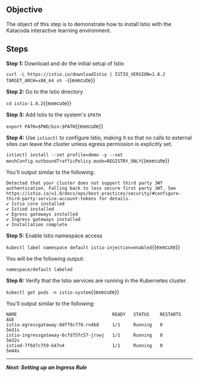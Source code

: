 ## Objective
The object of this step is to demonstrate how to install Istio with the Katacoda interactive learning environment.

## Steps

**Step 1:**  Download and do the initial setup of Istio

`curl -L https://istio.io/downloadIstio | ISTIO_VERSION=1.8.2 TARGET_ARCH=x86_64 sh -`{{execute}}

**Step 2:** Go to the Istio directory

`cd istio-1.8.2`{{execute}}

**Step 3:** Add Istio to the system's `$PATH`

`export PATH=$PWD/bin:$PATH`{{execute}}

**Step 4:** Use `istioctl` to configure Istio, making it so that 
no calls to external sites can leave the cluster unless egress permission is explicitly set.

`istioctl install --set profile=demo -y --set meshConfig.outboundTrafficPolicy.mode=REGISTRY_ONLY`{{execute}}

You'll output similar to the following:

```
Detected that your cluster does not support third party JWT authentication. Falling back to less secure first party JWT. See https://istio.io/v1.8/docs/ops/best-practices/security/#configure-third-party-service-account-tokens for details.
✔ Istio core installed                                                                                                                                               
✔ Istiod installed                                                                                                                                                   
✔ Egress gateways installed                                                                                                                                          
✔ Ingress gateways installed                                                                                                                                         
✔ Installation complete    
```

**Step 5:** Enable Istio namespace access

`kubectl label namespace default istio-injection=enabled`{{execute}}

You will be the following output:

`namespace/default labeled`

**Step 6:** Verify that the Istio services are running in the Kubernetes cluster.

`kubectl get pods -n istio-system`{{execute}}

You'll output similar to the following:

```
NAME                                    READY   STATUS    RESTARTS   AGE
istio-egressgateway-8dff9c778-rn4b8     1/1     Running   0          5m31s
istio-ingressgateway-6cfd75fc57-jrvwj   1/1     Running   0          5m32s
istiod-7f6d7c759-k47n4                  1/1     Running   0          5m44s
```

---

***Next: Setting up an Ingress Rule***